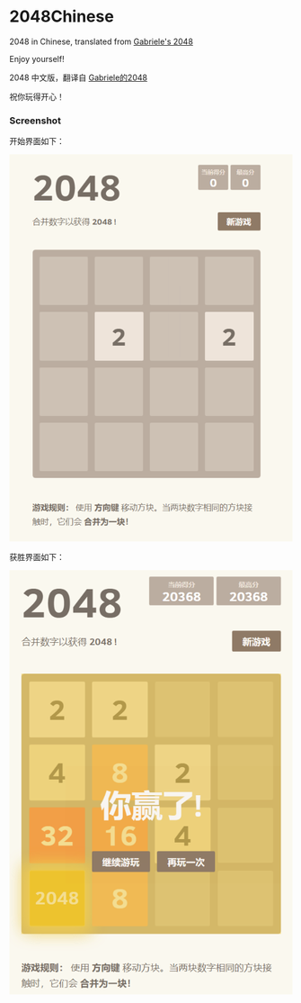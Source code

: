 # 2048Chinese
2048 in Chinese, translated from [Gabriele's 2048](https://github.com/gabrielecirulli/2048)

Enjoy yourself!

2048 中文版，翻译自 [Gabriele的2048](https://github.com/gabrielecirulli/2048)

祝你玩得开心！


### Screenshot

开始界面如下：
<p align="center">
  <img src="https://github.com/Frank-Star-fn/2048Chinese/blob/main/pic/%E5%BC%80%E5%A7%8B%E7%95%8C%E9%9D%A2.png" alt="Screenshot"/>
</p>

获胜界面如下：
<p align="center">
  <img src="https://github.com/Frank-Star-fn/2048Chinese/blob/main/pic/%E8%8E%B7%E5%BE%972048%EF%BC%8C%E8%8E%B7%E8%83%9C.png" alt="Screenshot"/>
</p>

